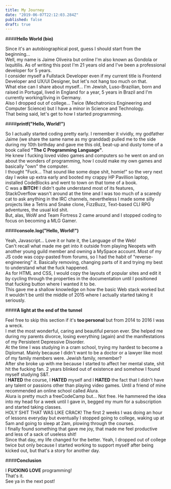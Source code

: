 ```yaml
---
title: My Journey
date: "2019-06-07T22:12:03.284Z"
published: false
draft: true
---
```


####**Hello World (bio)**

Since it's an autobiographical post, guess I should start from the beginning...<br/>
Well, my name is Jaime Oliveira but online I'm also known as Gondola or Ixquitilis. As of writing this post I'm 21 years old and I've been a professional
developer for 5 years.<br/>
I consider myself a Fullstack Developer even if my current title is Frontend Developer and UX/UI Designer, but let's not hang too much on that.<br/>
What else can I share about myself... I'm Jewish, Luso-Brazilian, born and raised in Portugal, lived in England for a year, 5 years in Brazil and
I'm currently working/living in Germany.<br/>
Also I dropped out of college... Twice (Mechatronics Engineering and Computer Science) but I have a minor in Science and Technology.<br/>
That being said, let's get to how I started programming.

####**printf("Hello, World!")**

So I actually started coding pretty early. I remember it vividly, my godfather Jaime (we share the same name as my granddad) pulled me
to the side during my 10th birthday and gave me this old, beat-up and dusty tome of a book called **"The C Programming Language"**.<br/>
He knew I fucking loved video games and computers so he went on and on about the wonders of programming, how I could make my own games and
basically "own" the computer.<br/>
I thought "Fuck... That sound like some dope shit, homie!" so the very next day I woke up extra early and booted my crappy HP Pavillion laptop, installed CodeBlocks
and went to town on that tome of a book.<br/>
C was a **BITCH**! I didn't quite understand most of its features, StackOverflow wasn't around at the time and I was too much of a scaredy cat to ask anything
in the IRC channels, nevertheless I made some silly projects like a Tetris and Snake clone, FizzBuzz, Text-based CLI RPG adventures, the usual kid shit.<br/>
But, alas, WoW and Team Fortress 2 came around and I stopped coding to focus on becoming a MLG Gamer.

####**console.log("Hello, World!")**

Yeah, Javascript... Love it or hate it, the Language of the Web!<br/>
Can't recall what made me get into it outside from playing Neopets with another young guild member and owning a MySpace account.
Most of my JS code was copy-pasted from forums, so I had the habit of "reverse-engineering" it.
Basically removing, changing parts of it and trying my best to understand what the fuck happened.<br/>
As for HTML and CSS, I would copy the layouts of popular sites and edit it by cycling through the properties in the documentation until I positioned
that fucking button where I wanted it to be.<br/>
This gave me a shallow knowledge on how the basic Web stack worked but it wouldn't be until the middle of 2015 where I actually started taking it seriously.

####**A light at the end of the tunnel**

Feel free to skip this section if it's **too personal** but from 2014 to 2016 I was a wreck.<br/>
I met the most wonderful, caring and beautiful person ever. She helped me during my parents divorce, losing everything (again) and the manifestations of my
Persistent Depressive Disorder.<br/>
At the time I was studying in a cram school, trying my hardest to become a Diplomat. Mainly because I didn't want to be a doctor or a lawyer like most of my
family members were. Jewish family, remember?<br/>
After she broke up with me because I started to affect her mental state, shit hit the fucking fan.
2 years blinked out of existence and somehow I found myself studying S&T.<br/>
I **HATED** the course, I **HATED** myself and I **HATED** the fact that I didn't have any
talent or passions other than playing video games. Until a friend of mine recommended an online school called Alura.<br/>
Alura is pretty much a freeCodeCamp but... Not free. He hammered the idea into my head for a week until I gave in, begged my mum for a subscription and started taking classes.<br/>
HOLY SHIT THAT WAS LIKE CRACK! The first 2 weeks I was doing an hour of lessons everyday but eventually I stopped going to college, waking up at 5am and going to sleep at 2am, plowing through the courses.<br/>
I finally found something that gave me joy, that made me feel productive and less of a sack of useless shit!<br/>
Since that day, my life changed for the better. Yeah, I dropped out of college twice but only because I started working to support myself after being kicked out, but that's a story for another day.

####**Conclusion**

I **FUCKING LOVE** programming!<br/>
That's it.<br/>
See ya in the next post!